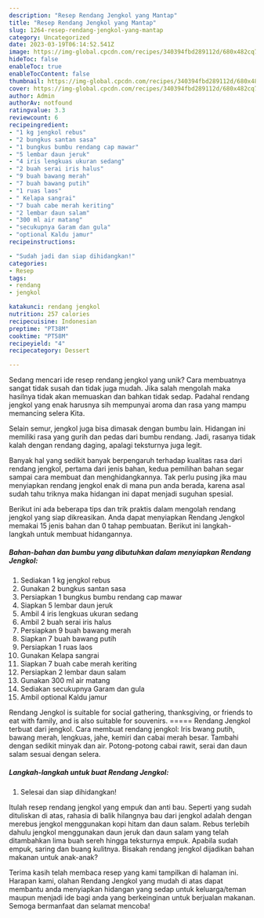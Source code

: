 ```yaml
---
description: "Resep Rendang Jengkol yang Mantap"
title: "Resep Rendang Jengkol yang Mantap"
slug: 1264-resep-rendang-jengkol-yang-mantap
category: Uncategorized
date: 2023-03-19T06:14:52.541Z
image: https://img-global.cpcdn.com/recipes/340394fbd289112d/680x482cq70/rendang-jengkol-foto-resep-utama.jpg
hideToc: false
enableToc: true
enableTocContent: false
thumbnail: https://img-global.cpcdn.com/recipes/340394fbd289112d/680x482cq70/rendang-jengkol-foto-resep-utama.jpg
cover: https://img-global.cpcdn.com/recipes/340394fbd289112d/680x482cq70/rendang-jengkol-foto-resep-utama.jpg
author: Admin
authorAv: notfound
ratingvalue: 3.3
reviewcount: 6
recipeingredient:
- "1 kg jengkol rebus"
- "2 bungkus santan sasa"
- "1 bungkus bumbu rendang cap mawar"
- "5 lembar daun jeruk"
- "4 iris lengkuas ukuran sedang"
- "2 buah serai iris halus"
- "9 buah bawang merah"
- "7 buah bawang putih"
- "1 ruas laos"
- " Kelapa sangrai"
- "7 buah cabe merah keriting"
- "2 lembar daun salam"
- "300 ml air matang"
- "secukupnya Garam dan gula"
- "optional Kaldu jamur"
recipeinstructions:

- "Sudah jadi dan siap dihidangkan!"
categories:
- Resep
tags:
- rendang
- jengkol

katakunci: rendang jengkol 
nutrition: 257 calories
recipecuisine: Indonesian
preptime: "PT38M"
cooktime: "PT58M"
recipeyield: "4"
recipecategory: Dessert

---
```





Sedang mencari ide resep rendang jengkol yang unik? Cara membuatnya sangat tidak susah dan tidak juga mudah. Jika salah mengolah maka hasilnya tidak akan memuaskan dan bahkan tidak sedap. Padahal rendang jengkol yang enak harusnya sih mempunyai aroma dan rasa yang mampu memancing selera Kita.





Selain semur, jengkol juga bisa dimasak dengan bumbu lain. Hidangan ini memiliki rasa yang gurih dan pedas dari bumbu rendang. Jadi, rasanya tidak kalah dengan rendang daging, apalagi teksturnya juga legit.

Banyak hal yang sedikit banyak berpengaruh terhadap kualitas rasa dari rendang jengkol, pertama dari jenis bahan, kedua pemilihan bahan segar sampai cara membuat dan menghidangkannya. Tak perlu pusing jika mau menyiapkan rendang jengkol enak di mana pun anda berada, karena asal sudah tahu triknya maka hidangan ini dapat menjadi suguhan spesial.






Berikut ini ada beberapa tips dan trik praktis dalam mengolah rendang jengkol yang siap dikreasikan. Anda dapat menyiapkan Rendang Jengkol memakai 15 jenis bahan dan 0 tahap pembuatan. Berikut ini langkah-langkah untuk membuat hidangannya.

<!--inarticleads1-->

##### Bahan-bahan dan bumbu yang dibutuhkan dalam menyiapkan Rendang Jengkol:

1. Sediakan 1 kg jengkol rebus
1. Gunakan 2 bungkus santan sasa
1. Persiapkan 1 bungkus bumbu rendang cap mawar
1. Siapkan 5 lembar daun jeruk
1. Ambil 4 iris lengkuas ukuran sedang
1. Ambil 2 buah serai iris halus
1. Persiapkan 9 buah bawang merah
1. Siapkan 7 buah bawang putih
1. Persiapkan 1 ruas laos
1. Gunakan  Kelapa sangrai
1. Siapkan 7 buah cabe merah keriting
1. Persiapkan 2 lembar daun salam
1. Gunakan 300 ml air matang
1. Sediakan secukupnya Garam dan gula
1. Ambil optional Kaldu jamur


Rendang Jengkol is suitable for social gathering, thanksgiving, or friends to eat with family, and is also suitable for souvenirs. ===== Rendang Jengkol terbuat dari jengkol. Cara membuat rendang jengkol: Iris bwang putih, bawang merah, lengkuas, jahe, kemiri dan cabai merah besar. Tambahi dengan sedikit minyak dan air. Potong-potong cabai rawit, serai dan daun salam sesuai dengan selera. 

<!--inarticleads2-->

##### Langkah-langkah untuk buat Rendang Jengkol:


1. Selesai dan siap dihidangkan!

Itulah resep rendang jengkol yang empuk dan anti bau. Seperti yang sudah dituliskan di atas, rahasia di balik hilangnya bau dari jengkol adalah dengan merebus jengkol menggunakan kopi hitam dan daun salam. Rebus terlebih dahulu jengkol menggunakan daun jeruk dan daun salam yang telah ditambahkan lima buah sereh hingga teksturnya empuk. Apabila sudah empuk, saring dan buang kulitnya. Bisakah rendang jengkol dijadikan bahan makanan untuk anak-anak? 

Terima kasih telah membaca resep yang kami tampilkan di halaman ini. Harapan kami, olahan Rendang Jengkol yang mudah di atas dapat membantu anda menyiapkan hidangan yang sedap untuk keluarga/teman maupun menjadi ide bagi anda yang berkeinginan untuk berjualan makanan. Semoga bermanfaat dan selamat mencoba!
